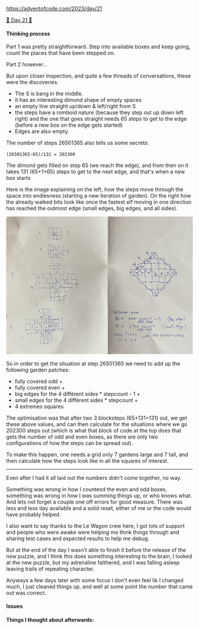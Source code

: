 
https://adventofcode.com/2023/day/21

[🌟 Day 21 🌟](https://adventofcode.com/2023/day/21)



#### Thinking process


Part 1 was pretty straightforward. Step into available boxes and keep going, count the places that have been stepped on.

Part 2 however...

But upon closer inspection, and quite a few threads of conversations, these were the discoveries. 
- The S is bang in the middle.
- it has an interesting dimond shape of empty spaces
- an empty line straight up/down & left/right from S
- the steps have a romboid nature (because they step out up down left right) and the one that goes straight needs 65 steps to get to the edge (before a new box on the edge gets started)
- Edges are also empty. 

The number of steps 26501365 also tells us some secrets: 
```
(26501365-65)/131 = 202300
```
The dimond gets filled on step 65 (we reach the edge), and from then on it takes 131 (65+1+65) steps to get to the next edge, and that's when a new box starts

Here is the image explaining on the left, how the steps move through the space into endlesness (starting a new iteration of garden). On the right how the already walked bits look like once the fastest elf moving in one direction has reached the outmost edge (small edges, big edges, and all sides).

![A picture that displayed the above description](how_it_all_works.png)

So in order to get the situation at step 26501365 we need to add up the following garden patches: 
- fully covered odd + 
- fully covered even +
- big edges for the 4 différent sides * stepcount - 1 +
- small edges for the 4 différent sides * stepcount +
- 4 extremes squares

The optimisation was that after two 3 blocksteps (65+131+131) out, we get these above values, and can then calculate for the situations where we go 202300 steps out (which is what that block of code at the top does that gets the number of odd and even boxes, as there are only two configurations of how the steps can be spread out).

To make this happen, one needs a grid only 7 gardens large and 7 tall, and then calculate how the steps look like in all the squares of interest.

----

Even after I had it all laid out the numbers didn't come together, no way.

Something was wrong in how I countesd the even and odd boxes, something was wrong in how I was summing things up, or who knows what. And lets not forget a couple one off errors for good measure. There was less and less day available and a solid reset, either of me or the code would have probably helped. 

I also want to say thanks to the Le Wagon crew here, I got lots of support and people who were awake were helping me think things through and sharing test cases and expected results to help me debug. 

But at the end of the day I wasn't able to finish it before the release of the new puzzle, and I think this does something interesting to the brain, I looked at the new puzzle, but my adrenaline falthered, and I was falling asleep leaving trails of repeating character.

Anyways a few days later with some focus I don't even feel lik I changed much, I just cleaned things up, and well at some point the number that came out was correct. 




#### Issues



#### Things I thought about afterwards:
